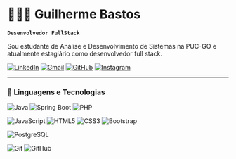 # 👨🏻‍💻 Guilherme Bastos

**`Desenvolvedor FullStack`**

Sou estudante de Análise e Desenvolvimento de Sistemas na PUC-GO e atualmente estagiário como desenvolvedor full stack.

[![LinkedIn](https://img.shields.io/badge/LinkedIn-0A66C2?style=flat-square&logo=linkedin&logoColor=white)](https://www.linkedin.com/in/guilhermebastos-dev)
[![Gmail](https://img.shields.io/badge/Gmail-D14836?style=flat-square&logo=gmail&logoColor=white)](mailto:gilhermeborgui@gmail.com)
[![GitHub](https://img.shields.io/badge/GitHub-181717?style=flat-square&logo=github&logoColor=white)](https://github.com/GuiBast0s)
[![Instagram](https://img.shields.io/badge/Instagram-E4405F?style=flat-square&logo=instagram&logoColor=white)](https://www.instagram.com/guilhrme._)

---

### 🤖 Linguagens e Tecnologias

![Java](https://img.shields.io/badge/Java-007396?style=flat-square&logo=java&logoColor=white)
![Spring Boot](https://img.shields.io/badge/Spring_Boot-6DB33F?style=flat-square&logo=spring&logoColor=white)
![PHP](https://img.shields.io/badge/PHP-777BB4?style=flat-square&logo=php&logoColor=white)

![JavaScript](https://img.shields.io/badge/JavaScript-F7DF1E?style=flat-square&logo=javascript&logoColor=black)
![HTML5](https://img.shields.io/badge/HTML5-E34F26?style=flat-square&logo=html5&logoColor=white)
![CSS3](https://img.shields.io/badge/CSS3-1572B6?style=flat-square&logo=css3&logoColor=white)
![Bootstrap](https://img.shields.io/badge/Bootstrap-563D7C?style=flat-square&logo=bootstrap&logoColor=white)

![PostgreSQL](https://img.shields.io/badge/PostgreSQL-336791?style=flat-square&logo=postgresql&logoColor=white)

![Git](https://img.shields.io/badge/Git-F05032?style=flat-square&logo=git&logoColor=white)
![GitHub](https://img.shields.io/badge/GitHub-181717?style=flat-square&logo=github&logoColor=white)


